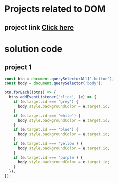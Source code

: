 # Projects related to DOM

## project link [Click here](https://stackblitz.com/edit/dom-project-chaiaurcode-aieehh1u?file=index.html)

# solution code

## project 1

``` javascript
const btn = document.querySelectorAll('.button');
const body = document.querySelector('body');

btn.forEach((btns) => {
  btns.addEventListener('click', (e) => {
    if (e.target.id === 'grey') {
      body.style.backgroundColor = e.target.id;
    }
    if (e.target.id === 'white') {
      body.style.backgroundColor = e.target.id;
    }
    if (e.target.id === 'blue') {
      body.style.backgroundColor = e.target.id;
    }
    if (e.target.id === 'yellow') {
      body.style.backgroundColor = e.target.id;
    }
    if (e.target.id === 'purple') {
      body.style.backgroundColor = e.target.id;
    }
  });
});

```